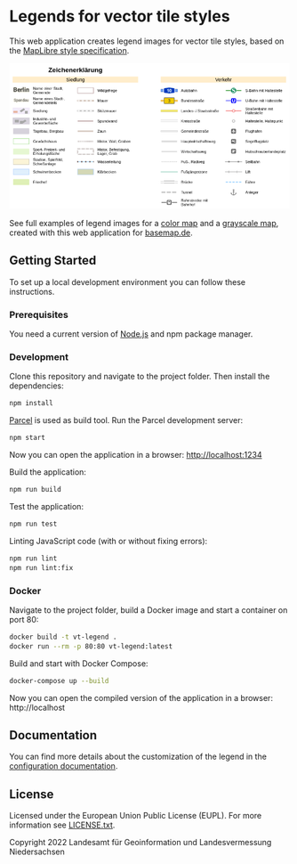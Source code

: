 # Legends for vector tile styles

This web application creates legend images for vector tile styles, based on the [MapLibre style specification](https://maplibre.org/maplibre-gl-js-docs/style-spec/).

![VT Map Editor App](docs/images/legend.png)

See full examples of legend images for a [color map](https://basemap.de/legende-farbe/) and a [grayscale map](https://basemap.de/legende-grau/), created with this web application for [basemap.de](https://basemap.de).

## Getting Started

To set up a local development environment you can follow these instructions.

### Prerequisites

You need a current version of [Node.js](https://nodejs.org) and npm package manager.

### Development

Clone this repository and navigate to the project folder. Then install the dependencies:

```sh
npm install
```

[Parcel](https://parceljs.org/) is used as build tool. Run the Parcel development server:

```sh
npm start
```

Now you can open the application in a browser: [http://localhost:1234](http://localhost:1234)

Build the application:

```sh
npm run build
```

Test the application:

```sh
npm run test
```

Linting JavaScript code (with or without fixing errors):

```sh
npm run lint
npm run lint:fix
```

### Docker

Navigate to the project folder, build a Docker image and start a container on port 80:

```sh
docker build -t vt-legend .
docker run --rm -p 80:80 vt-legend:latest
```

Build and start with Docker Compose:

```sh
docker-compose up --build
```

Now you can open the compiled version of the application in a browser: http://localhost

## Documentation

You can find more details about the customization of the legend in the [configuration documentation](docs/configuration.md).

## License
Licensed under the European Union Public License (EUPL). For more information see [LICENSE.txt](LICENSE.txt).

Copyright 2022 Landesamt für Geoinformation und Landesvermessung Niedersachsen